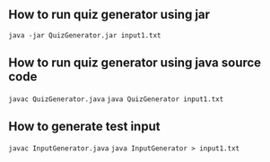 
## How to run quiz generator using jar
`java -jar QuizGenerator.jar input1.txt`


## How to run quiz generator using java source code
`javac QuizGenerator.java`
`java QuizGenerator input1.txt`


## How to generate test input
`javac InputGenerator.java`
`java InputGenerator > input1.txt`


